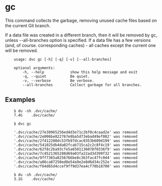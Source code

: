 # gc

This command collects the garbage, removing unused cache files based on the
current Git branch.

If a data file was created in a different branch, then it will be removed by
gc, unless --all-branches option is specified. If a data file has a few
versions (and, of course. corresponding caches) - all caches except the current
one will be removed.

```usage
    usage: dvc gc [-h] [-q] [-v] [--all-branches]

    optional arguments:
        -h, --help            show this help message and exit
        -q, --quiet           Be quiet.
        -v, --verbose         Be verbose.
        --all-branches        Collect garbage for all branches.
```

## Examples

```dvc
    $ du -sh .dvc/cache/
    7.4G    .dvc/cache/

    $ dvc gc

    '.dvc/cache/27e30965256ed4d3e71c2bf0c4caad2e' was removed
    '.dvc/cache/2e006be822767e8ba5d73ebad49ef082' was removed
    '.dvc/cache/2f412200dc53fb97dcac0353b609d199' was removed
    '.dvc/cache/541025db4da02fcab715ca2c2c8f4c19' was removed
    '.dvc/cache/62f8c2ba93cfe5a6501136078f0336f9' was removed
    '.dvc/cache/7c4521365288d69a03fa22ad3d399f32' was removed
    '.dvc/cache/9ff7365a8256766be8c363fac47fc0d4' was removed
    '.dvc/cache/a86ca87250ed8e54a9e2e8d6d34c252e' was removed
    '.dvc/cache/f64d65d4ccef9ff9d37ea4cf70b18700' was removed

    $ du -sh .dvc/cache/
    3.1G    .dvc/cache/
```
